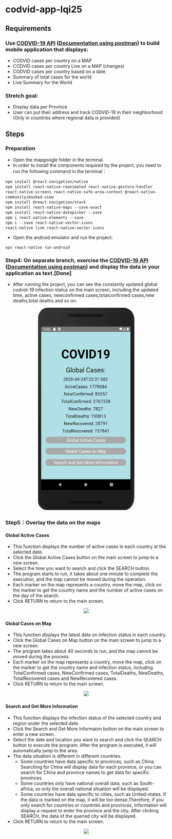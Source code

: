 # codvid-app-lqi25
## Requirements
### Use [CODVID-19 API](https://covid19api.com/) ([Documentation using postman](https://documenter.getpostman.com/view/10808728/SzS8rjbc?version=latest)) to build mobile application that displays:
  - CODVID cases per country on a MAP
  - CODVID cases per country Live on a MAP (changes)
  - CODVID cases per country based on a date.
  - Summary of total cases for the world
  - Live Summary for the World
### Stretch goal:
  - Display data per Province
  - User can put their address and track CODVID-19 in their neighborhood (Only in countries where regional data is provided)
 
## Steps
### Preparation
- Open the mapgoogle folder in the terminal.
- In order to install the components required by the project, you need to run the following command in the terminal：
```
npm install @react-navigation/native
npm install react-native-reanimated react-native-gesture-handler react-native-screens react-native-safe-area-context @react-native-community/masked-view
npm install @react-navigation/stack
npm install react-native-maps --save-exact
npm install react-native-datepicker --save
npm i react-native-elements --save
npm i --save react-native-vector-icons
react-native link react-native-vector-icons
```
- Open the android emulator and run the project:
```
npx react-native run-android
```
### Step4: On separate branch, exercise the [CODVID-19 API](https://covid19api.com/) ([Documentation using postman](https://documenter.getpostman.com/view/10808728/SzS8rjbc?version=latest)) and display the data in your application as text.[Done]
- After running the project, you can see the constantly updated global codvid-19 infection status on the main screen, including the updated time, active cases, newconfirmed cases,totalconfirmed cases,new deaths,total deaths and so on.
<p align="center">   
<img src="https://github.com/BUEC500C1/codvid-app-lqi25/blob/codvid-19/img/step4.png" width="300" height="630"/> 
</p>
   
### Step5：Overlay the data on the maps
#### Global Active Cases
- This function displays the number of active cases in each country at the selected date.
- Click the Global Active Cases button on the main screen to jump to a new screen.
- Select the time you want to search and click the SEARCH button.
- The program starts to run, it takes about one minute to complete the execution, and the map cannot be moved during the operation.
- Each marker on the map represents a country, move the map, click on the marker to get the country name and the number of active cases on the day of the search. 
- Click RETURN to return to the main screen.
<p align="center">   
<img src="https://github.com/BUEC500C1/codvid-app-lqi25/blob/codvid-19/img/one.gif"/> 
</p>
   
#### Global Cases on Map
- This function displays the latest data on infection status in each country.
- Click the Global Cases on Map button on the main screen to jump to a new screen.
- The program takes about 40 seconds to run, and the map cannot be moved during the process.
- Each marker on the map represents a country, move the map, click on the marker to get the country name and infection status, including TotalConfirmed cases, NewConfirmed cases, TotalDeaths, NewDeaths, TotalRecovered cases and NewRecovered cases.
- Click RETURN to return to the main screen.
<p align="center">   
<img src="https://github.com/BUEC500C1/codvid-app-lqi25/blob/codvid-19/img/two.gif"/> 
</p>
   
#### Search and Get More Information
- This function displays the infection status of the selected country and region under the selected date.
- Click the Search and Get More Informaion button on the main screen to enter a new screen.
- Select the date and location you want to search and click the SEARCH button to execute the program. After the program is executed, it will automatically jump to the area.
- The data situation is different in different countries. 
  - Some countries have data specific to provinces, such as China. Searching for China will display data for each province, or you can search for China and province names to get data for specific provinces.
  - Some countries only have national overall data, such as South-africa, so only the overall national situation will be displayed.
  - Some countries have data specific to cities, such as United-states. If the data is marked on the map, it will be too dense.Therefore, if you only search for countries or countries and provinces, Information will display a request to enter the province and the city. After clicking SEARCH, the data of the queried city will be displayed.
- Click RETURN to return to the main screen.
<p align="center">   
<img src="https://github.com/BUEC500C1/codvid-app-lqi25/blob/codvid-19/img/three.gif"/> 
</p>

